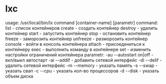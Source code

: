 # lxc
  usage:
  /usr/local/bin/lx command [container-name] [parametr] 
  command:
    list     - список контейнеров
    create   - создать контейнер
    destroy  - удалить контейнер
    start    - запустить контейнер
    stop     - остановить контейнер
    freeze   - заморозить контейнер
    unfreeze - разморозить контейнер
    console  - войти в консоль контейнера
    attach   - присоедениться к контейнеру
    exec     - выполнить команду в контейнере
    set      - изменить настройки ограничений контейнера
      parametr:
        -au --autostart on|off  - вкл/выкл автостарт
        -ai --addif             - добавить сетевой интерфейс
        -di --delif             - удалить сетевой интерфейс
        -m  --memory            - указать память 
        -s  --swap              - указать свап
        -c  --cpu               - указать кол-во процессоров
        -d  --disk              - указать объем диска

